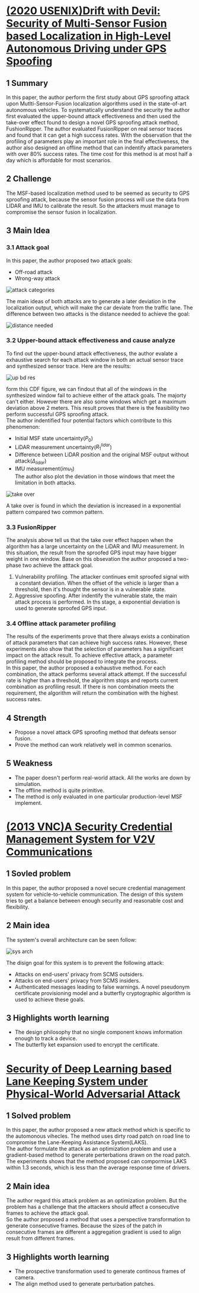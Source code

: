 # [(2020 USENIX)Drift with Devil: Security of Multi-Sensor Fusion based Localization in High-Level Autonomous Driving under GPS Spoofing](https://arxiv.org/pdf/2006.10318)
## 1 Summary
In this paper, the author perform the first study about GPS sproofing attack upon Mutlti-Sensor-Fusion localization algorithms used in the state-of-art autonomous vehicles. To systematically understand the security the author first evaluated the upper-bound attack effectiveness and then used the take-over effect found to design a novel GPS sproofing attack method, FushionRipper. The author evaluated FusionRipper on real sensor traces and found that it can get a high success rates. With the observation that the profiling of parameters play an important role in the final effectiveness, the author also designed an offline method that can indentify attack parameters with over 80% success rates. The time cost for this method is at most half a day which is affordable for most scenarios.
## 2 Challenge
The MSF-based localization method used to be seemed as security to GPS sproofing attack, because the sensor fusion process will use the data from LIDAR and IMU to calibrate the result. So the attackers must manage to compromise the sensor fusion in localization.
## 3 Main Idea
### 3.1 Attack goal
In this paper, the author proposed two attack goals:
* Off-road attack
* Wrong-way attack

![attack categories](../images/wk2_cate.png)

The main ideas of both attacks are to generate a later deviation in the localization output, which will make the car deviate from the traffic lane. The difference between two attacks is the distance needed to achieve the goal:  

![distance needed](../images/wk2_atk_gal.png)

### 3.2 Upper-bound attack effectiveness and cause analyze
To find out the upper-bound attack effectiveness, the author evalate a exhaustive search for each attack window in both an actual sensor trace and synthesized sensor trace. Here are the results:  

![up bd res](../images/wk2_up_res.png)

form this CDF figure, we can findout that all of the windows in the synthesized window fail to achieve either of the attack goals. The majorty can't either. However there are also some windows which get a maximum deviation above 2 meters. This result proves that there is the feasibility two perform successful GPS sproofing attack.  
The author indentified four potential factors which contribute to this phenomenon:
* Initial MSF state uncertainty($P_0$)
* LiDAR measurement uncertainty($R_1^{lidar}$)
* Difference between LiDAR position and the original MSF output without attack($\Delta_{lidar}$)
* IMU measurement($imu_1$)  
The author also plot the deviation in those windows that meet the limitation in both attacks.

![take over](../images/wk2_take_over.png)  

A take over is found in which the deviation is increased in a exponential pattern compared two common pattern.
### 3.3  FusionRipper
The analysis above tell us that the take over effect happen when the algorithm has a large uncertainty on the LiDAR and IMU measurement. In this situation, the result from the sproofed GPS input may have bigger weight in one window. Base on this obsevation the author proposed a two-phase two achieve the atttack goal.
1. Vulnerability profiling. The attacker continues emit sproofed signal with a constant deviation. When the offset of the vehicle is larger than a threshold, then it's thought the sensor is in a vulnerable state.
2. Aggressive spoofing. After indentify the vulnerable state, the main attack process is performed. In ths stage, a exponential deviation is used to generate sproofed GPS input.
### 3.4 Offline attack parameter profiling
The results of the experiments prove that there always exists a conbination of attack parameters that can achieve high success rates. However, these experiments also show that the selection of parameters has a significant impact on the attack result. To achieve effective attack, a parameter profiling method should be proposed to integrate the process.  
In this paper, the author proposed a exhaustive method. For each combination, the attack performs several attack attempt. If the successful rate is higher than a threshold, the algorithm stops and reports current combination as profiling result. If there is non combination meets the requirement, the algorithm will return the combination with the highest success rates.

## 4 Strength
* Propose a novel attack GPS sproofing method that defeats sensor fusion.
* Prove the method can work relatively well in common scenarios.
## 5 Weakness
* The paper doesn't perform real-world attack. All the works are down by simulation.
* The offline method is quite primitive.
* The method is only evaluated in one particular production-level MSF implement.

# [(2013 VNC)A Security Credential Management System for V2V Communications](https://www.researchgate.net/profile/William_Whyte/publication/271554151_A_security_credential_management_system_for_V2V_communications/links/566aeefe08ae1a797e396777.pdf)
## 1 Sovled problem
In this paper, the author proposed a novel secure credential management system for vehicle-to-vehicle communication. The design of this system tries to get a balance between enough security and reasonable cost and flexibility.
## 2 Main idea
The system's overall architecture can be seen follow:  

![sys arch](../images/wk2_v2v_arc.png)

The disign goal for this system is to prevent the following attack:
* Attacks on end-users' privacy from SCMS outsiders.
* Attacks on end-users' privacy from SCMS insiders.
* Authenticated messages leading to false warnings.
A novel pseudonym certificate provisioning model and a butterfly cryptographic algorithm is used to achieve these goals.  
## 3 Highlights worth learning
* The design philosophy that no single component knows imformation enough to track a device.
* The butterfly ket expansion used to encrypt the certificate.

# [Security of Deep Learning based Lane Keeping System under Physical-World Adversarial Attack](https://arxiv.org/pdf/2003.01782)
## 1 Solved problem
In this paper, the author proposed a new attack method which is specific to the automonous vihecles. The method uses dirty road patch on road line to compromise the Lane-Keeping Assistance System(LAKS).  
The author formulate the attack as an optimization problem and use a gradient-based method to generate perterbations drawn on the road patch.  
The experiments shows that the method proposed can compormise LAKS within 1.3 seconds, which is less than the average response time of drivers.
## 2 Main idea
The author regard this attack problem as an optimization problem. But the problem has a challenge that the attackers should affect a consecutive frames to achieve the attack goal.  
So the author proposed a method that uses a perspective transformation to generate consecutive frames. Because the sizes of the patch in consecutive frames are different a aggregation gradient is used to align result from different frames.  
## 3 Highlights worth learning
* The prospective transformation used to generate continous frames of camera.
* The align method used to generate perturbation patches.